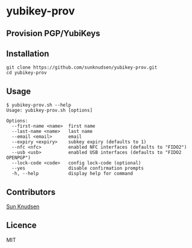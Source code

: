 # yubikey-prov

## Provision PGP/YubiKeys

## Installation

```shell
git clone https://github.com/sunknudsen/yubikey-prov.git
cd yubikey-prov
```

## Usage

```console
$ yubikey-prov.sh --help
Usage: yubikey-prov.sh [options]

Options:
  --first-name <name>  first name
  --last-name <name>   last name
  --email <email>      email
  --expiry <expiry>    subkey expiry (defaults to 1)
  --nfc <nfc>          enabled NFC interfaces (defaults to "FIDO2")
  --usb <usb>          enabled USB interfaces (defaults to "FIDO2 OPENPGP")
  --lock-code <code>   config lock-code (optional)
  --yes                disable confirmation prompts
  -h, --help           display help for command
```

## Contributors

[Sun Knudsen](https://sunknudsen.com/)

## Licence

MIT